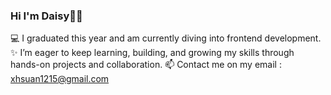### Hi I'm Daisy👋🏻

💻 I graduated this year and am currently diving into frontend development.  
✨ I’m eager to keep learning, building, and growing my skills through hands-on projects and collaboration.
📫 Contact me on my email : xhsuan1215@gmail.com
